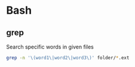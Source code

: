 Bash
====

grep
----

Search specific words in given files

```bash
grep -n '\(word1\|word2\|word3\)' folder/*.ext
```
